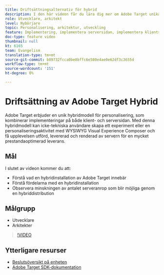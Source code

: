 ```yaml
---
title: Driftsättningsalternativ för hybrid
description: I den här videon får du lära dig mer om Adobe Target unika hybriddriftsättningsmodell för personalisering - en kombination av implementeringar på både klient- och serversidan.
role: Utvecklare, arkitekt
level: Nybörjare
topic: Personalisering, arkitektur, utveckling
feature: Implementering, implementera serversidan, implementera klientsidan
doc-type: feature video
thumbnail: null
kt: 6165
team: Evangelism
translation-type: tm+mt
source-git-commit: b89732fcca0be8bffc6e580e4ae0e62df3c3655d
workflow-type: tm+mt
source-wordcount: '151'
ht-degree: 0%

---
```



# Driftsättning av Adobe Target Hybrid

Adobe Target erbjuder en unik hybridmodell för personalisering, som kombinerar implementeringar på både klient- och serversidan. Med denna hybridmodell kan icke-tekniska användare skapa ett experiment eller en personaliseringsaktivitet med WYSIWYG Visual Experience Composer och få upplevelsen utförd, levererad och renderad av servern för en mycket prestandaoptimerad leverans. 

## Mål

I slutet av videon kommer du att:

* Förstå vad en hybridinstallation av Adobe Target innebär
* Förstå fördelarna med en hybridinstallation
* Observera minskningen av antalet serveranrop som blir möjliga genom en hybriddistribution

## Målgrupp

* Utvecklare
* Arkitekter

>[!VIDEO](https://video.tv.adobe.com/v/41698/?quality=12)

## Ytterligare resurser

* [Beslutsöversikt på enheten](https://experienceleague.adobe.com/docs/target-learn/tutorials/implementation/on-device-decisioning-overview.html?lang=en#implementation)
* [Adobe Target SDK-dokumentation](https://adobetarget-sdks.gitbook.io/docs/on-device-decisioning/introduction-to-on-device-decisioning)
